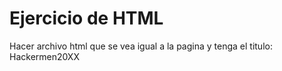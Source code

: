 # Ejercicio de HTML

Hacer archivo html que se vea igual a la pagina y tenga el titulo: Hackermen20XX